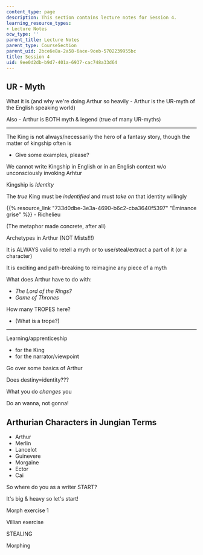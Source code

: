 ```yaml
---
content_type: page
description: This section contains lecture notes for Session 4.
learning_resource_types:
- Lecture Notes
ocw_type: ''
parent_title: Lecture Notes
parent_type: CourseSection
parent_uid: 2bce6e8a-2a58-6ace-9ceb-5702239955bc
title: Session 4
uid: 9ee0d2db-b9d7-401a-6937-cac748a33d64
---
```


UR - Myth
---------

What it is (and why we're doing Arthur so heavily - Arthur is the UR-myth of the English speaking world)

Also - Arthur is BOTH myth & legend (true of many UR-myths)

* * *

The King is not always/necessarily the hero of a fantasy story, though the matter of kingship often is

*   Give some examples, please?

We cannot write Kingship in English or in an English context w/o unconsciously invoking Arhtur

Kingship is _Identity_

The _true_ King must be _indentified_ and must _take on_ that identity willingly

{{% resource_link "733d0dbe-3e3a-4690-b6c2-cba3640f5397" "Éminance grise" %}} - Richelieu

(The metaphor made concrete, after all)

Archetypes in Arthur (NOT Mists!!!)

It is ALWAYS valid to retell a myth or to use/steal/extract a part of it (or a character)

It is exciting and path-breaking to reimagine any piece of a myth

What does Arthur have to do with:

*   _The Lord of the Rings?_
*   _Game of Thrones_

How many TROPES here?

*   (What is a trope?)

* * *

Learning/apprenticeship

*   for the King
*   for the narrator/viewpoint

Go over some basics of Arthur

Does destiny=identity???

What you do _changes_ you

Do an wanna, not gonna!

Arthurian Characters in Jungian Terms
-------------------------------------

*   Arthur
*   Merlin
*   Lancelot
*   Guinevere
*   Morgaine
*   Ector
*   Cai

So where do you as a writer START?

It's big & heavy so let's start!

Morph exercise 1

Villian exercise

STEALING

Morphing